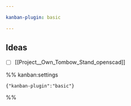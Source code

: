```yaml
---

kanban-plugin: basic

---
```


## Ideas

- [ ] [[Project__Own_Tombow_Stand_openscad]]




%% kanban:settings
```
{"kanban-plugin":"basic"}
```
%%